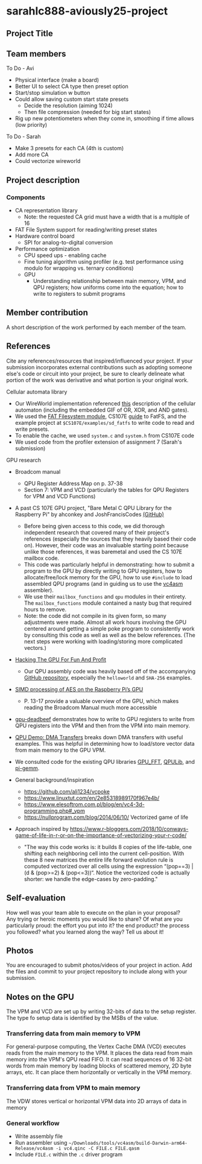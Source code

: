 # sarahlc888-aviously25-project

## Project Title
## Team members

To Do - Avi
- Physical interface (make a board)
- Better UI to select CA type then preset option
- Start/stop simulation w button
- Could allow saving custom start state presets
    - Decide the resolution (aiming 1024)
    - Then file compression (needed for big start states)
- Rig up new potentiometers when they come in, smoothing if time allows (low priority)

To Do - Sarah
- Make 3 presets for each CA (4th is custom)
- Add more CA
- Could vectorize wireworld

## Project description

### Components

- CA representation library
  - Note: the requested CA grid must have a width that is a multiple of 16
- FAT File System support for reading/writing preset states
- Hardware control board
  - SPI for analog-to-digital conversion
- Performance optimization
  - CPU speed ups - enabling cache
  - Fine tuning algorithm using profiler (e.g. test performance using modulo for wrapping vs. ternary conditions)
  - GPU
    - Understanding relationship between main memory, VPM, and QPU registers; how uniforms come into the equation; how to write to registers to submit programs

## Member contribution

A short description of the work performed by each member of the team.

## References

Cite any references/resources that inspired/influenced your project.
If your submission incorporates external contributions such as adopting
someone else's code or circuit into your project, be sure to clearly
delineate what portion of the work was derivative and what portion is
your original work.

Cellular automata library

- Our WireWorld implementation referenced [this](https://mathworld.wolfram.com/WireWorld.html) description of the cellular automaton (including the embedded GIF of OR, XOR, and AND gates).
- We used the [FAT Filesystem module](http://elm-chan.org/fsw/ff/00index_e.html), CS107E [guide](http://cs107e.github.io/guides/extras/sd_library/) to FatFS, and the example project at `$CS107E/examples/sd_fatfs` to write code to read and write presets.
- To enable the cache, we used `system.c` and `system.h` from CS107E code
- We used code from the profiler extension of assignment 7 (Sarah's submission)

GPU research

- Broadcom manual
  - QPU Register Address Map on p. 37-38
  - Section 7: VPM and VCD (particularly the tables for QPU Registers for VPM and VCD Functions)
- A past CS 107E GPU project, "Bare Metal C QPU Library for the Raspberry Pi" by ahconkey and JoshFrancisCodes [(GitHub)](https://github.com/cs107e/ahconkey-JoshFrancisCodes-project)
    - Before being given access to this code, we did thorough independent research that covered many of their project's references (especially the sources that they heavily based their code on). However, their code was an invaluable starting point because unlike those references, it was baremetal and used the CS 107E mailbox code.
    - This code was particularly helpful in demonstrating: how to submit a program to the GPU by directly writing to GPU registers, how to allocate/free/lock memory for the GPU, how to use `#include` to load assembled QPU programs (and in guiding us to use the [vc4asm](http://maazl.de/project/vc4asm/doc/) assembler).
    - We use their `mailbox_functions` and `qpu` modules in their entirety. The `mailbox_functions` module contained a nasty bug that required hours to remove.
    - Note: the code did not compile in its given form, so many adjustments were made. Almost all work hours involving the GPU centered around getting a simple poke program to consistently work by consulting this code as well as well as the below references. (The next steps were working with loading/storing more complicated vectors.)

- [Hacking The GPU For Fun And Profit](https://rpiplayground.wordpress.com/category/gpu/)
  - Our QPU assembly code was heavily based off of the accompanying [GitHub repository](https://github.com/elorimer/rpi-playground), especially the `helloworld` and `SHA-256` examples.
- [SIMD processing of AES on the Raspberry Pi’s GPU](https://www.mnm-team.org/pub/Fopras/rixe19/PDF-Version/rixe19.pdf)
  - P. 13-17 provide a valuable overview of the GPU, which makes reading the Broadcom Manual much more accessible
- [gpu-deadbeef](https://github.com/0xfaded/gpu-deadbeef) demonstrates how to write to GPU registers to write from QPU registers into the VPM and then from the VPM into main memory.
- [QPU Demo: DMA Transfers](https://asurati.github.io/wip/post/2021/09/28/qpu-demo-dma-transfers/) breaks down DMA transfers with useful examples. This was helpful in determining how to load/store vector data from main memory to the GPU VPM.
- We consulted code for the existing QPU libraries [GPU_FFT](http://www.aholme.co.uk/GPU_FFT/Main.htm), [QPULib](https://github.com/mn416/QPULib), and [pi-gemm](https://github.com/jetpacapp/pi-gemm/blob/master/helpers.asm).
- General background/inspiration
  - https://github.com/ali1234/vcpoke
  - https://www.linuxtut.com/en/2e85318989170f967e4b/
  - https://www.elesoftrom.com.pl/blog/en/vc4-3d-programming.php#_vpm
  - https://nullprogram.com/blog/2014/06/10/ 
Vectorized game of life

- Approach inspired by https://www.r-bloggers.com/2018/10/conways-game-of-life-in-r-or-on-the-importance-of-vectorizing-your-r-code/
  - "The way this code works is: it builds 8 copies of the life-table, one shifting each neighboring cell into the current cell-position. With these 8 new matrices the entire life forward evolution rule is computed vectorized over all cells using the expression “(pop==3) | (d & (pop>=2) & (pop<=3))“. Notice the vectorized code is actually shorter: we handle the edge-cases by zero-padding."

## Self-evaluation

How well was your team able to execute on the plan in your proposal?  
Any trying or heroic moments you would like to share? Of what are you particularly proud: the effort you put into it? the end product?
the process you followed? what you learned along the way? Tell us about it!

## Photos

You are encouraged to submit photos/videos of your project in action.
Add the files and commit to your project repository to include along with your submission.

## Notes on the GPU

The VPM and VCD are set up by writing 32-bits of data to the setup register. The type fo setup data is identified by the MSBs of the value.

### Transferring data from main memory to VPM

For general-purpose computing, the Vertex Cache DMA (VCD) executes reads from the main memory to the VPM. It places the data read from main memory into the VPM's QPU read FIFO. It can read sequences of 16 32-bit words from main memory by loading blocks of scattered memory, 2D byte arrays, etc. It can place them horizontally or vertically in the VPM memory.

### Transferring data from VPM to main memory

The VDW stores vertical or horizontal VPM data into 2D arrays of data in memory

### General workflow
- Write assembly file
- Run assembler using `~/Downloads/tools/vc4asm/build-Darwin-arm64-Release/vc4asm -i vc4.qinc -C FILE.c FILE.qasm`
- Include `FILE.c` within the `.c` driver program